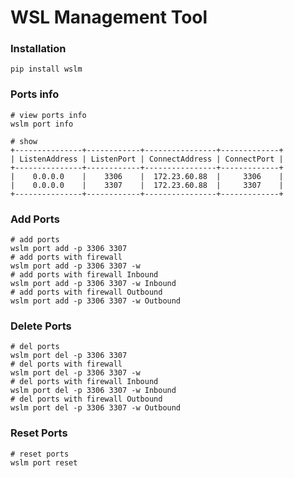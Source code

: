WSL Management Tool
===============

### Installation

```shell
pip install wslm
```

### Ports info

```shell
# view ports info
wslm port info

# show
+---------------+------------+----------------+-------------+
| ListenAddress | ListenPort | ConnectAddress | ConnectPort |
+---------------+------------+----------------+-------------+
|    0.0.0.0    |    3306    |  172.23.60.88  |     3306    |
|    0.0.0.0    |    3307    |  172.23.60.88  |     3307    |
+---------------+------------+----------------+-------------+
```

### Add Ports

```shell
# add ports
wslm port add -p 3306 3307
# add ports with firewall
wslm port add -p 3306 3307 -w
# add ports with firewall Inbound
wslm port add -p 3306 3307 -w Inbound
# add ports with firewall Outbound
wslm port add -p 3306 3307 -w Outbound
```

### Delete Ports

```shell
# del ports
wslm port del -p 3306 3307
# del ports with firewall
wslm port del -p 3306 3307 -w
# del ports with firewall Inbound
wslm port del -p 3306 3307 -w Inbound
# del ports with firewall Outbound
wslm port del -p 3306 3307 -w Outbound
```

### Reset Ports

```shell
# reset ports
wslm port reset
```